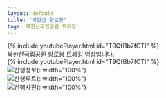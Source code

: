 ```yaml
---
layout: default
title: "북한산 향로봉"
tags: 북한산국립공원 트레킹
---
```


{% include youtubePlayer.html id="T9QfBb7fCTI" %}
<br/>
북한산국립공원 항로봉 트레킹 영상입니다.<br/>
{% include youtubePlayer.html id="T9QfBb7fCTI" %}<br/>
![산행정보](/images/2022-05-14-북한산-향로봉/20220513_1.jpg){: width="100%"}<br/>
![산행루트](/images/2022-05-14-북한산-향로봉/20220513.jpg){: width="100%"}<br/>
![산행사진](/images/2022-05-14-북한산-향로봉/202205133.jpg){: width="100%"}<br/>
